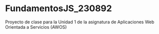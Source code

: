 # FundamentosJS_230892
Proyecto de clase para la Unidad 1 de la asignatura de Aplicaciones Web Orientada a Servicios (AWOS)

